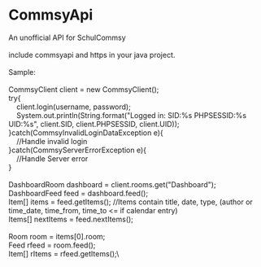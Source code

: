 # CommsyApi
An unofficial API for SchulCommsy\
\
include commsyapi and https in your java project.\
\
Sample:\
\
CommsyClient client = new CommsyClient();\
try{\
&nbsp;&nbsp;&nbsp;&nbsp;client.login(username, password);\
&nbsp;&nbsp;&nbsp;&nbsp;System.out.println(String.format("Logged in: SID:%s PHPSESSID:%s UID:%s", client.SID, client.PHPSESSID, client.UID));\
}catch(CommsyInvalidLoginDataException e){\
&nbsp;&nbsp;&nbsp;&nbsp;//Handle invalid login\
}catch(CommsyServerErrorException e){\
&nbsp;&nbsp;&nbsp;&nbsp;//Handle Server error\
}\
\
DashboardRoom dashboard = client.rooms.get("Dashboard");\
DashboardFeed feed = dashboard.feed();\
Item[] items = feed.getItems(); //Items contain title, date, type, (author  or  time_date, time_from, time_to  <= if calendar entry)\
Items[] nextItems = feed.nextItems();\
\
Room room = items[0].room;\
Feed rfeed = room.feed();\
Item[] rItems = rfeed.getItems();\
